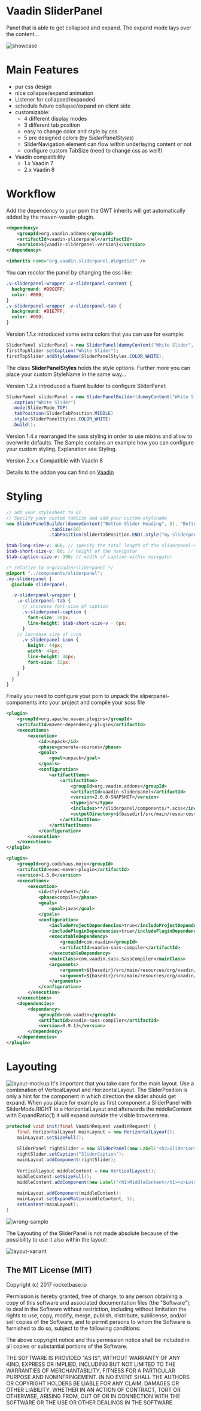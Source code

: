 Vaadin SliderPanel
==============

Panel that is able to get collapsed and expand. The expand mode lays over the content...

![showcase](assets/showcase.gif)

Main Features
========

* pur css design
* nice collapse/expand animation
* Listener for collapsed/expanded
* schedule future collapse/expand on client side
* customizable:
  * 4 different display modes
  * 3 different tab position
  * easy to change color and style by css
  * 5 pre designed colors (by *SliderPanelStyles*)
  * SliderNavigation element can flow within underlaying content or not
  * configure custom TabSize (need to change css as well!)
* Vaadin compatibility
  * 1.x Vaadin 7
  * 2.x Vaadin 8


Workflow
========

Add the dependency to your pom the GWT inherits will get automatically added by the maven-vaadin-plugin.

```xml
<dependency>
    <groupId>org.vaadin.addons</groupId>
    <artifactId>vaadin-sliderpanel</artifactId>
    <version>${vaadin-sliderpanel-version}</version>
</dependency>
```

```xml
<inherits name="org.vaadin.sliderpanel.WidgetSet" />
```

You can recolor the panel by changing the css like:

```css
.v-sliderpanel-wrapper .v-sliderpanel-content {
  background: #99CCFF;
  color: #000;
}
.v-sliderpanel-wrapper .v-sliderpanel-tab {
  background: #B1E7FF;
  color: #000;
}
```

Version 1.1.x introduced some extra colors that you can use for example:

```java
SliderPanel sliderPanel = new SliderPanel(dummyContent("White Slider", 3), false, SliderMode.TOP);
firstTopSlider.setCaption("White Slider");
firstTopSlider.addStyleName(SliderPanelStyles.COLOR_WHITE);
```

The class **SliderPanelStyles** holds the style options. Further more you can place your custom StyleName in the same way...

Version 1.2.x introduced a fluent builder to configure SliderPanel:

```java
SliderPanel sliderPanel = new SliderPanelBuilder(dummyContent("White Slider", 3))
  .caption("White Slider")
  .mode(SliderMode.TOP)
  .tabPosition(SliderTabPosition.MIDDLE)
  .style(SliderPanelStyles.COLOR_WHITE)
  .build();
```
Version 1.4.x rearranged the sass styling in order to use mixins and allow to overwrite defaults. The Sample contains an example how you can configure your custom styling. Explanation see Styling.


Version 2.x.x Compatible with Vaadin 8


Details to the addon you can find on [Vaadin](https://vaadin.com/directory#addon/sliderpanel)

Styling
=======
```java
// add your stylesheet to UI
// Specify your custom tabSize and add your custom-stylename
new SliderPanelBuilder(dummyContent("Bottom Slider Heading", 5), "Bottom Custom-Style").mode(SliderMode.BOTTOM)
                .tabSize(80)
                .tabPosition(SliderTabPosition.END).style("my-sliderpanel").build()
```

```scss
$tab-long-size-v: 460; // specify the total length of the sliderpanel-navigator
$tab-short-size-v: 80; // height of the navigator
$tab-caption-size-v: 390; // width of caption within navigator

/* relative to org/vaadin/sliderpanel */
@import "../components/sliderpanel";
.my-sliderpanel {
  @include sliderpanel;

  .v-sliderpanel-wrapper {
    .v-sliderpanel-tab {
      // increase font-size of caption
      .v-sliderpanel-caption {
        font-size: 30px;
        line-height: $tab-short-size-v - 6px;
      }
	// increase size of icon
      .v-sliderpanel-icon {
        height: 44px;
        width: 44px;
        line-height: 44px;
        font-size: 32px;
      }
    }
  }
}
```
Finally you need to configure your pom to unpack the  sliperpanel-components into your project and compile your scss file
```xml
<plugin>
	<groupId>org.apache.maven.plugins</groupId>
	<artifactId>maven-dependency-plugin</artifactId>
	<executions>
		<execution>
			<id>unpack</id>
			<phase>generate-sources</phase>
			<goals>
				<goal>unpack</goal>
			</goals>
			<configuration>
				<artifactItems>
					<artifactItem>
						<groupId>org.vaadin.addons</groupId>
						<artifactId>vaadin-sliderpanel</artifactId>
						<version>2.0.0-SNAPSHOT</version>
						<type>jar</type>
						<includes>**/sliderpanel/components/*.scss</includes>
						<outputDirectory>${basedir}/src/main/resources</outputDirectory>
					</artifactItem>
				</artifactItems>
			</configuration>
		</execution>
	</executions>
</plugin>

<plugin>
	<groupId>org.codehaus.mojo</groupId>
	<artifactId>exec-maven-plugin</artifactId>
	<version>1.5.0</version>
	<executions>
		<execution>
			<id>stylesheet</id>
			<phase>compile</phase>
			<goals>
				<goal>java</goal>
			</goals>
			<configuration>
				<includeProjectDependencies>true</includeProjectDependencies>
				<includePluginDependencies>true</includePluginDependencies>
				<executableDependency>
					<groupId>com.vaadin</groupId>
					<artifactId>vaadin-sass-compiler</artifactId>
				</executableDependency>
				<mainClass>com.vaadin.sass.SassCompiler</mainClass>
				<arguments>
					<argument>${basedir}/src/main/resources/org/vaadin/sliderpanel/demo/demo.scss</argument>
					<argument>${basedir}/src/main/resources/org/vaadin/sliderpanel/demo/demo.css</argument>
				</arguments>
			</configuration>
		</execution>
	</executions>
	<dependencies>
		<dependency>
			<groupId>com.vaadin</groupId>
			<artifactId>vaadin-sass-compiler</artifactId>
			<version>0.9.13</version>
		</dependency>
	</dependencies>
</plugin>
```

Layouting
========
![layout-mockup](assets/sliderpanel-layouting.png)
It's important that you take care for the main layout. Use a combination of VerticalLayout and HorizontalLayout. The SliderPosition is only a hint for the component in which direction the slider should get expand. When you place for example as first component a SliderPanel with SliderMode.RIGHT to a HorizontalLayout and afterwards the middleContent with ExpandRatio(1) it will expand outside the visible browserarea.

```java
protected void init(final VaadinRequest vaadinRequest) {
	final HorizontalLayout mainLayout = new HorizontalLayout();
	mainLayout.setSizeFull();
	
	SliderPanel rightSlider = new SliderPanel(new Label("<h2>SliderContent</h2>", ContentMode.HTML), SliderMode.RIGHT);
	rightSlider.setCaption("SliderCaption");
	mainLayout.addComponent(rightSlider);
	
	VerticalLayout middleContent = new VerticalLayout();
	middleContent.setSizeFull();
	middleContent.addComponent(new Label("<h1>MiddleContent</h1><p>Lots of Content ...</p>", ContentMode.HTML));
	
	mainLayout.addComponent(middleContent);
	mainLayout.setExpandRatio(middleContent, 1);
	setContent(mainLayout);
}
```
![wrong-sample](assets/sliderpanel-wrong-sample.png)

The Layouting of the SliderPanel is not made absolute because of the possibility to use it also within the layout:

![layout-variant](assets/sliderpanel-layouting-variant.png)


The MIT License (MIT)
-------------------------

Copyright (c) 2017 rocketbase.io

Permission is hereby granted, free of charge, to any person obtaining a copy
of this software and associated documentation files (the "Software"), to deal
in the Software without restriction, including without limitation the rights
to use, copy, modify, merge, publish, distribute, sublicense, and/or sell
copies of the Software, and to permit persons to whom the Software is
furnished to do so, subject to the following conditions:

The above copyright notice and this permission notice shall be included in all
copies or substantial portions of the Software.

THE SOFTWARE IS PROVIDED "AS IS", WITHOUT WARRANTY OF ANY KIND, EXPRESS OR
IMPLIED, INCLUDING BUT NOT LIMITED TO THE WARRANTIES OF MERCHANTABILITY,
FITNESS FOR A PARTICULAR PURPOSE AND NONINFRINGEMENT. IN NO EVENT SHALL THE
AUTHORS OR COPYRIGHT HOLDERS BE LIABLE FOR ANY CLAIM, DAMAGES OR OTHER
LIABILITY, WHETHER IN AN ACTION OF CONTRACT, TORT OR OTHERWISE, ARISING FROM,
OUT OF OR IN CONNECTION WITH THE SOFTWARE OR THE USE OR OTHER DEALINGS IN THE
SOFTWARE.

